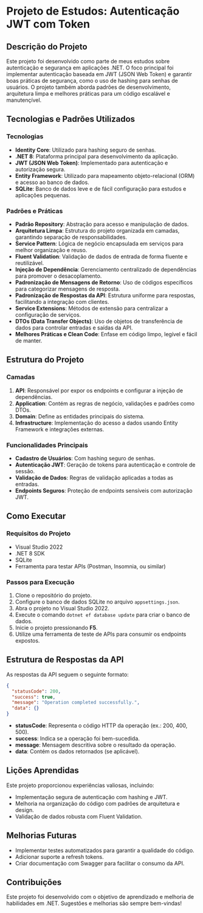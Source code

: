 # Projeto de Estudos: Autenticação JWT com Token

## Descrição do Projeto
Este projeto foi desenvolvido como parte de meus estudos sobre autenticação e segurança em aplicações .NET. O foco principal foi implementar autenticação baseada em JWT (JSON Web Token) e garantir boas práticas de segurança, como o uso de hashing para senhas de usuários. O projeto também aborda padrões de desenvolvimento, arquitetura limpa e melhores práticas para um código escalável e manutençível.

## Tecnologias e Padrões Utilizados

### Tecnologias
- **Identity Core**: Utilizado para hashing seguro de senhas.
- **.NET 8**: Plataforma principal para desenvolvimento da aplicação.
- **JWT (JSON Web Token)**: Implementado para autenticação e autorização segura.
- **Entity Framework**: Utilizado para mapeamento objeto-relacional (ORM) e acesso ao banco de dados.
- **SQLite**: Banco de dados leve e de fácil configuração para estudos e aplicações pequenas.

### Padrões e Práticas
- **Padrão Repository**: Abstração para acesso e manipulação de dados.
- **Arquitetura Limpa**: Estrutura do projeto organizada em camadas, garantindo separação de responsabilidades.
- **Service Pattern**: Lógica de negócio encapsulada em serviços para melhor organização e reuso.
- **Fluent Validation**: Validação de dados de entrada de forma fluente e reutilizável.
- **Injeção de Dependência**: Gerenciamento centralizado de dependências para promover o desacoplamento.
- **Padronização de Mensagens de Retorno**: Uso de códigos específicos para categorizar mensagens de resposta.
- **Padronização de Respostas da API**: Estrutura uniforme para respostas, facilitando a integração com clientes.
- **Service Extensions**: Métodos de extensão para centralizar a configuração de serviços.
- **DTOs (Data Transfer Objects)**: Uso de objetos de transferência de dados para controlar entradas e saídas da API.
- **Melhores Práticas e Clean Code**: Enfase em código limpo, legível e fácil de manter.

## Estrutura do Projeto

### Camadas
1. **API**: Responsável por expor os endpoints e configurar a injeção de dependências.
2. **Application**: Contém as regras de negócio, validações e padrões como DTOs.
3. **Domain**: Define as entidades principais do sistema.
4. **Infrastructure**: Implementação do acesso a dados usando Entity Framework e integrações externas.

### Funcionalidades Principais
- **Cadastro de Usuários**: Com hashing seguro de senhas.
- **Autenticação JWT**: Geração de tokens para autenticação e controle de sessão.
- **Validação de Dados**: Regras de validação aplicadas a todas as entradas.
- **Endpoints Seguros**: Proteção de endpoints sensíveis com autorização JWT.

## Como Executar

### Requisitos do Projeto
- Visual Studio 2022
- .NET 8 SDK
- SQLite
- Ferramenta para testar APIs (Postman, Insomnia, ou similar)

### Passos para Execução
1. Clone o repositório do projeto.
2. Configure o banco de dados SQLite no arquivo `appsettings.json`.
3. Abra o projeto no Visual Studio 2022.
4. Execute o comando `dotnet ef database update` para criar o banco de dados.
5. Inicie o projeto pressionando **F5**.
6. Utilize uma ferramenta de teste de APIs para consumir os endpoints expostos.

## Estrutura de Respostas da API
As respostas da API seguem o seguinte formato:
```json
{
  "statusCode": 200,
  "success": true,
  "message": "Operation completed successfully.",
  "data": {}
}
```
- **statusCode**: Representa o código HTTP da operação (ex.: 200, 400, 500).
- **success**: Indica se a operação foi bem-sucedida.
- **message**: Mensagem descritiva sobre o resultado da operação.
- **data**: Contém os dados retornados (se aplicável).

## Lições Aprendidas
Este projeto proporcionou experiências valiosas, incluindo:
- Implementação segura de autenticação com hashing e JWT.
- Melhoria na organização do código com padrões de arquitetura e design.
- Validação de dados robusta com Fluent Validation.

## Melhorias Futuras
- Implementar testes automatizados para garantir a qualidade do código.
- Adicionar suporte a refresh tokens.
- Criar documentação com Swagger para facilitar o consumo da API.

## Contribuições
Este projeto foi desenvolvido com o objetivo de aprendizado e melhoria de habilidades em .NET. Sugestões e melhorias são sempre bem-vindas!

